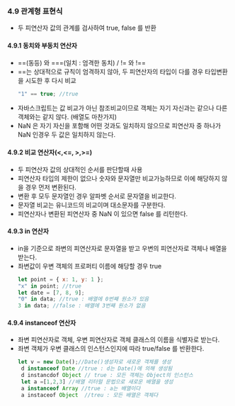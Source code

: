### 4.9 관계형 표현식

- 두 피연산자 값의 관계를 검사하여 true, false 를 반환

#### 4.9.1 동치와 부동치 연산자

- ==(동등) 와 ===(일치 : 엄격한 동치) / != 와 !==
- ==는 상대적으로 규칙이 엄격하지 않아, 두 피연산자의 타입이 다를 경우 타입변환을 시도한 후 다시 비교
  ```js
  "1" == true; //true
  ```
- 자바스크립트는 값 비교가 아닌 참조비교이므로 객체는 자기 자신과는 같으나 다른 객체와는 같지 않다. (배열도 마찬가지)
- NaN 은 자기 자신을 포함해 어떤 것과도 일치하지 않으므로 피연산자 중 하나가 NaN 인경우 두 값은 일치하지 않는다.

#### 4.9.2 비교 연산자(<,<=, >,>=)

- 두 피연산자 값의 상대적인 순서를 판단할때 사용
- 피연산자 타입의 제한이 없으나 숫자와 문자열만 비교가능하므로 이에 해당하지 않을 경우 먼저 변환된다.
- 변환 후 모두 문자열인 경우 알파벳 순서로 문자열을 비교한다.
- 문자열 비교는 유니코드의 비교이며 대소문자를 구분한다.
- 피연산자나 변환된 피연산자 중 NaN 이 있으면 false 를 리턴한다.

#### 4.9.3 in 연산자

- in을 기준으로 좌변의 피연산자로 문자열을 받고 우변의 피연산자로 객체나 배열을 받는다.
- 좌변값이 우변 객체의 프로퍼티 이름에 해당할 경우 true
  ```js
  let point = { x: 1, y: 1 };
  "x" in point; //true
  let date = [7, 8, 9];
  "0" in data; //true : 배열에 0번째 원소가 있음
  3 in data; //false : 배열에 3번째 원소가 없음
  ```

#### 4.9.4 instanceof 연산자

- 좌변 피연산자로 객체, 우변 피연산자로 객체 클래스의 이름을 식별자로 받는다.
- 좌변 객체가 우변 클래스의 인스턴스인지에 따라 true/false 를 반환한다.
  ```js
  let v = new Date();//Date()생성자로 새로운 객체를 생성
   d instanceof Date //true : d는 Date()에 의해 생성됨
   d instancdof Object // true : 모든 객체는 Object의 인스턴스
   let a =[1,2,3] //배열 리터럴 문법으로 새로운 배열을 생성
   a instanceof Array //true : a는 배열이다
   a instaceof Object  //treu : 모든 배열은 객체다
  ```
